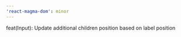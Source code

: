 ```yaml
---
'react-magma-dom': minor
---
```


feat(Input): Update additional children position based on label position